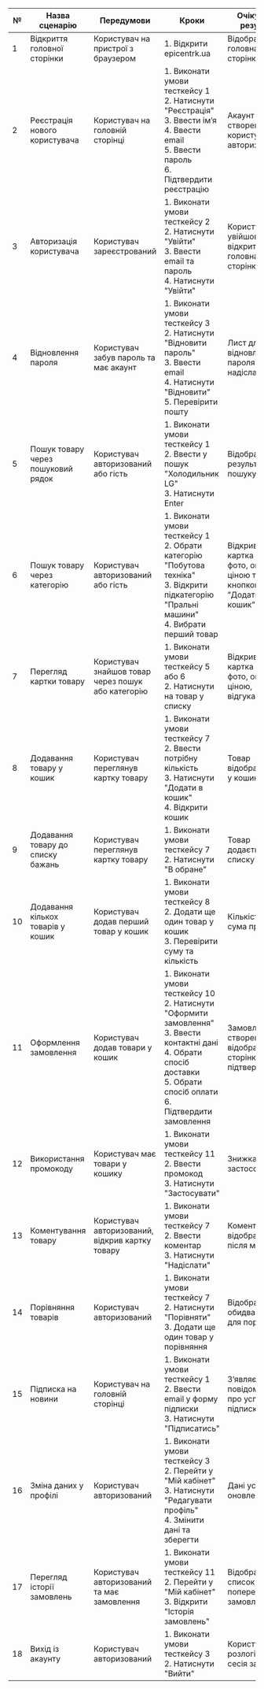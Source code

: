 | №  | Назва сценарію                     | Передумови                                         | Кроки                                                                                                                                                                                 | Очікуваний результат                                                          |
| -- | ---------------------------------- | -------------------------------------------------- | ------------------------------------------------------------------------------------------------------------------------------------------------------------------------------------- | ----------------------------------------------------------------------------- |
| 1  | Відкриття головної сторінки        | Користувач на пристрої з браузером                 | 1. Відкрити epicentrk.ua                                                                                                                                                              | Відображається головна сторінка сайту                                         |
| 2  | Реєстрація нового користувача      | Користувач на головній сторінці                    | 1. Виконати умови тесткейсу 1<br>2. Натиснути "Реєстрація"<br>3. Ввести ім’я<br>4. Ввести email<br>5. Ввести пароль<br>6. Підтвердити реєстрацію                                      | Акаунт створено, користувач авторизований                                     |
| 3  | Авторизація користувача            | Користувач зареєстрований                          | 1. Виконати умови тесткейсу 2<br>2. Натиснути "Увійти"<br>3. Ввести email та пароль<br>4. Натиснути "Увійти"                                                                          | Користувач увійшов, відкрита головна сторінка                                 |
| 4  | Відновлення пароля                 | Користувач забув пароль та має акаунт              | 1. Виконати умови тесткейсу 3<br>2. Натиснути "Відновити пароль"<br>3. Ввести email<br>4. Натиснути "Відновити"<br>5. Перевірити пошту                                                | Лист для відновлення пароля надіслано                                         |
| 5  | Пошук товару через пошуковий рядок | Користувач авторизований або гість                 | 1. Виконати умови тесткейсу 1<br>2. Ввести у пошук "Холодильник LG"<br>3. Натиснути Enter                                                                                             | Відображаються результати пошуку                                              |
| 6  | Пошук товару через категорію       | Користувач авторизований або гість                 | 1. Виконати умови тесткейсу 1<br>2. Обрати категорію "Побутова техніка"<br>3. Відкрити підкатегорію "Пральні машини"<br>4. Вибрати перший товар                                       | Відкривається картка товару з фото, описом, ціною та кнопкою "Додати в кошик" |
| 7  | Перегляд картки товару             | Користувач знайшов товар через пошук або категорію | 1. Виконати умови тесткейсу 5 або 6<br>2. Натиснути на товар у списку                                                                                                                 | Відкривається картка товару з фото, описом, ціною, відгуками                  |
| 8  | Додавання товару у кошик           | Користувач переглянув картку товару                | 1. Виконати умови тесткейсу 7<br>2. Ввести потрібну кількість<br>3. Натиснути "Додати в кошик"<br>4. Відкрити кошик                                                                   | Товар відображається у кошику                                                 |
| 9  | Додавання товару до списку бажань  | Користувач переглянув картку товару                | 1. Виконати умови тесткейсу 7<br>2. Натиснути "В обране"                                                                                                                              | Товар додається до списку бажань                                              |
| 10 | Додавання кількох товарів у кошик  | Користувач додав перший товар у кошик              | 1. Виконати умови тесткейсу 8<br>2. Додати ще один товар у кошик<br>3. Перевірити суму та кількість                                                                                   | Кількість та сума правильні                                                   |
| 11 | Оформлення замовлення              | Користувач додав товари у кошик                    | 1. Виконати умови тесткейсу 10<br>2. Натиснути "Оформити замовлення"<br>3. Ввести контактні дані<br>4. Обрати спосіб доставки<br>5. Обрати спосіб оплати<br>6. Підтвердити замовлення | Замовлення створено, відображається сторінка підтвердження                    |
| 12 | Використання промокоду             | Користувач має товари у кошику                     | 1. Виконати умови тесткейсу 11<br>2. Ввести промокод<br>3. Натиснути "Застосувати"                                                                                                    | Знижка застосована                                                            |
| 13 | Коментування товару                | Користувач авторизований, відкрив картку товару    | 1. Виконати умови тесткейсу 7<br>2. Ввести коментар<br>3. Натиснути "Надіслати"                                                                                                       | Коментар відображається після модерації                                       |
| 14 | Порівняння товарів                 | Користувач авторизований                           | 1. Виконати умови тесткейсу 7<br>2. Натиснути "Порівняти"<br>3. Додати ще один товар у порівняння                                                                                     | Відображаються обидва товари для порівняння                                   |
| 15 | Підписка на новини                 | Користувач на головній сторінці                    | 1. Виконати умови тесткейсу 1<br>2. Ввести email у форму підписки<br>3. Натиснути "Підписатись"                                                                                       | З’являється повідомлення про успішну підписку                                 |
| 16 | Зміна даних у профілі              | Користувач авторизований                           | 1. Виконати умови тесткейсу 3<br>2. Перейти у "Мій кабінет"<br>3. Натиснути "Редагувати профіль"<br>4. Змінити дані та зберегти                                                       | Дані успішно оновлені                                                         |
| 17 | Перегляд історії замовлень         | Користувач авторизований та має замовлення         | 1. Виконати умови тесткейсу 11<br>2. Перейти у "Мій кабінет"<br>3. Відкрити "Історія замовлень"                                                                                       | Відображається список попередніх замовлень                                    |
| 18 | Вихід із акаунту                   | Користувач авторизований                           | 1. Виконати умови тесткейсу 3<br>2. Натиснути "Вийти"                                                                                                                                 | Користувач розлогінений, сесія завершена                                      |
